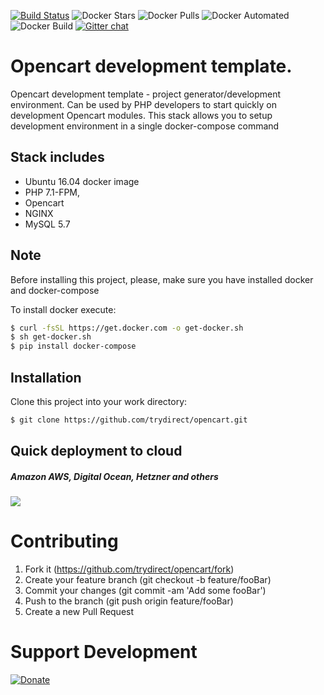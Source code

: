[![Build Status](https://travis-ci.com/trydirect/opencart.svg?branch=master)](https://travis-ci.com/trydirect/opencart)
![Docker Stars](https://img.shields.io/docker/stars/trydirect/opencart.svg)
![Docker Pulls](https://img.shields.io/docker/pulls/trydirect/opencart.svg)
![Docker Automated](https://img.shields.io/docker/cloud/automated/trydirect/opencart.svg)
![Docker Build](https://img.shields.io/docker/cloud/build/trydirect/opencart.svg)
[![Gitter chat](https://badges.gitter.im/trydirect/community.png)](https://gitter.im/try-direct/community)


# Opencart development template.
Opencart development template - project generator/development environment.
Can be used by PHP developers to start quickly on development Opencart modules.
This stack allows you to setup development environment in a single docker-compose command

## Stack includes

- Ubuntu 16.04 docker image
- PHP 7.1-FPM,
- Opencart 
- NGINX
- MySQL 5.7

## Note
Before installing this project, please, make sure you have installed docker and docker-compose

To install docker execute: 
```sh
$ curl -fsSL https://get.docker.com -o get-docker.sh
$ sh get-docker.sh
$ pip install docker-compose
```
## Installation
Clone this project into your work directory:
```sh
$ git clone https://github.com/trydirect/opencart.git
```


## Quick deployment to cloud
##### Amazon AWS, Digital Ocean, Hetzner and others
[<img src="https://img.shields.io/badge/quick%20deploy-%40try.direct-brightgreen.svg">](https://try.direct/server/user/deploy/Im9wZW5jYXJ0fDZ8MjQi.EAoFeA.Z2W0rAFolcYIznV9xCR9ibhAcGg/)



# Contributing

1. Fork it (https://github.com/trydirect/opencart/fork)
2. Create your feature branch (git checkout -b feature/fooBar)
3. Commit your changes (git commit -am 'Add some fooBar')
4. Push to the branch (git push origin feature/fooBar)
5. Create a new Pull Request



# Support Development

[![Donate](https://img.shields.io/badge/Donate-PayPal-green.svg)](https://www.paypal.com/cgi-bin/webscr?cmd=_s-xclick&hosted_button_id=2BH8ED2AUU2RL)
